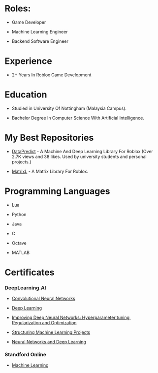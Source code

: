 # Roles:

* Game Developer
  
* Machine Learning Engineer

* Backend Software Engineer

# Experience

* 2+ Years In Roblox Game Development

# Education

* Studied in University Of Nottingham (Malaysia Campus).

* Bachelor Degree In Computer Science With Artificial Intelligence.

# My Best Repositories

* [DataPredict](https://github.com/AqwamCreates/DataPredict) - A Machine And Deep Learning Library For Roblox (Over 2.7K views and 38 likes. Used by university students and personal projects.)

* [MatrixL](https://github.com/AqwamCreates/MatrixL) - A Matrix Library For Roblox.

# Programming Languages

* Lua

* Python

* Java

* C

* Octave

* MATLAB

# Certificates

### DeepLearning.AI

* [Convolutional Neural Networks](coursera.org/verify/ZZS8TFAGGNW9)

* [Deep Learning](coursera.org/verify/specialization/3SJFZM7ZPDZS)

* [Improving Deep Neural Networks: Hyperparameter tuning, Regularization and Optimization](coursera.org/verify/8RFGAXVK2THQ) 

* [Structuring Machine Learning Projects](coursera.org/verify/4UHVY7NJW59F)

* [Neural Networks and Deep Learning](coursera.org/verify/2X6P8CLXGCAY)

### Standford Online

* [Machine Learning](coursera.org/verify/MGYTY9BKB76A)
